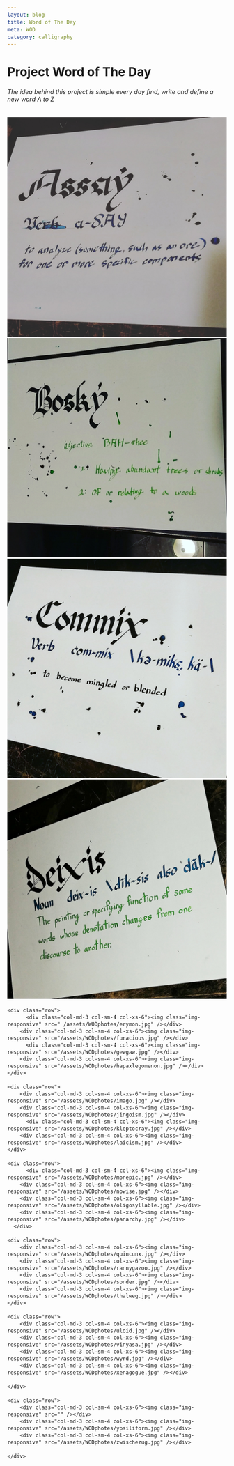 ```yaml
---
layout: blog
title: Word of The Day
meta: WOD
category: calligraphy
---
```


<h1>Project Word of The Day</h1>

<h6>
The idea behind this project is simple every day find, write and define a new word A to Z   
</h6>


<div class="container">
    <div class="row">
		    <div class="col-md-3 col-sm-4 col-xs-6"><img class="img-responsive" src="/assets/WODphotes/assay.jpg" /></div>
        <div class="col-md-3 col-sm-4 col-xs-6"><img class="img-responsive" src="/assets/WODphotes/bosky.jpg" /></div>
        <div class="col-md-3 col-sm-4 col-xs-6"><img class="img-responsive" src="/assets/WODphotes/commix.jpg" /></div>
        <div class="col-md-3 col-sm-4 col-xs-6"><img class="img-responsive" src="/assets/WODphotes/deixis.jpg" /></div>
	 </div>

    <div class="row">
    	  <div class="col-md-3 col-sm-4 col-xs-6"><img class="img-responsive" src=" /assets/WODphotes/erymon.jpg" /></div>
        <div class="col-md-3 col-sm-4 col-xs-6"><img class="img-responsive" src="/assets/WODphotes/furacious.jpg" /></div>
	      <div class="col-md-3 col-sm-4 col-xs-6"><img class="img-responsive" src="/assets/WODphotes/gewgaw.jpg" /></div>
        <div class="col-md-3 col-sm-4 col-xs-6"><img class="img-responsive" src="/assets/WODphotes/hapaxlegomenon.jpg" /></div>
    </div>

    <div class="row">
        <div class="col-md-3 col-sm-4 col-xs-6"><img class="img-responsive" src="/assets/WODphotes/imago.jpg" /></div>
        <div class="col-md-3 col-sm-4 col-xs-6"><img class="img-responsive" src="/assets/WODphotes/jingoism.jpg" /></div>
	      <div class="col-md-3 col-sm-4 col-xs-6"><img class="img-responsive" src="/assets/WODphotes/kleptocray.jpg" /></div>
        <div class="col-md-3 col-sm-4 col-xs-6"><img class="img-responsive" src="/assets/WODphotes/laicism.jpg" /></div>
    </div>

    <div class="row">
    	  <div class="col-md-3 col-sm-4 col-xs-6"><img class="img-responsive" src="/assets/WODphotes/monepic.jpg" /></div>
        <div class="col-md-3 col-sm-4 col-xs-6"><img class="img-responsive" src="/assets/WODphotes/nowise.jpg" /></div>
        <div class="col-md-3 col-sm-4 col-xs-6"><img class="img-responsive" src="/assets/WODphotes/oligosyllable.jpg" /></div>
        <div class="col-md-3 col-sm-4 col-xs-6"><img class="img-responsive" src="/assets/WODphotes/panarchy.jpg" /></div>
	  </div>

    <div class="row">
        <div class="col-md-3 col-sm-4 col-xs-6"><img class="img-responsive" src="/assets/WODphotes/quincunx.jpg" /></div>
        <div class="col-md-3 col-sm-4 col-xs-6"><img class="img-responsive" src="/assets/WODphotes/rannygazoo.jpg" /></div>
        <div class="col-md-3 col-sm-4 col-xs-6"><img class="img-responsive" src="/assets/WODphotes/sonder.jpg" /></div>
        <div class="col-md-3 col-sm-4 col-xs-6"><img class="img-responsive" src="/assets/WODphotes/thalweg.jpg" /></div>
    </div>

    <div class="row">
        <div class="col-md-3 col-sm-4 col-xs-6"><img class="img-responsive" src="/assets/WODphotes/uloid.jpg" /></div>
        <div class="col-md-3 col-sm-4 col-xs-6"><img class="img-responsive" src="/assets/WODphotes/vinyasa.jpg" /></div>
        <div class="col-md-3 col-sm-4 col-xs-6"><img class="img-responsive" src="/assets/WODphotes/wyrd.jpg" /></div>
        <div class="col-md-3 col-sm-4 col-xs-6"><img class="img-responsive" src="/assets/WODphotes/xenagogue.jpg" /></div>

    </div>

    <div class="row">
        <div class="col-md-3 col-sm-4 col-xs-6"><img class="img-responsive" src="" /></div>
        <div class="col-md-3 col-sm-4 col-xs-6"><img class="img-responsive" src="/assets/WODphotes/ypsiliform.jpg" /></div>
        <div class="col-md-3 col-sm-4 col-xs-6"><img class="img-responsive" src="/assets/WODphotes/zwischezug.jpg" /></div>

    </div>

  </div>
